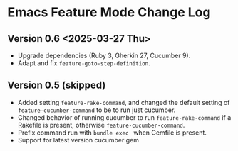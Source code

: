 Emacs Feature Mode Change Log
=============================

Version 0.6 <2025-03-27 Thu>
-----------------------------

* Upgrade dependencies (Ruby 3, Gherkin 27, Cucumber 9).
* Adapt and fix `feature-goto-step-definition`.

Version 0.5 (skipped)
------------------------------

* Added setting `feature-rake-command`, and changed the default
  setting of `feature-cucumber-command` to be to run just cucumber.
* Changed behavior of running cucumber to run `feature-rake-command`
  if a Rakefile is present, otherwise `feature-cucumber-command`.
* Prefix command run with `bundle exec ` when Gemfile is present.
* Support for latest version cucumber gem
